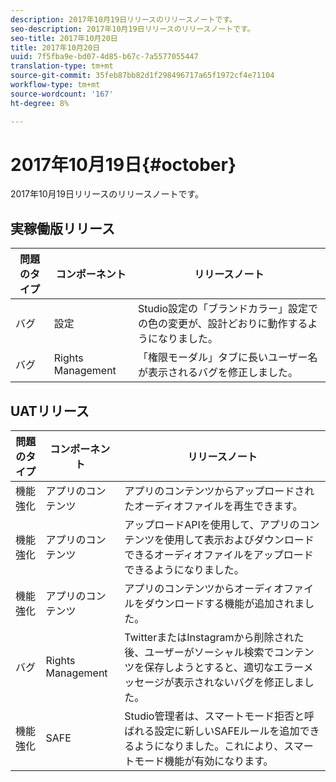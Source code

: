 ```yaml
---
description: 2017年10月19日リリースのリリースノートです。
seo-description: 2017年10月19日リリースのリリースノートです。
seo-title: 2017年10月20日
title: 2017年10月20日
uuid: 7f5fba9e-bd07-4d85-b67c-7a5577055447
translation-type: tm+mt
source-git-commit: 35feb87bb82d1f298496717a65f1972cf4e71104
workflow-type: tm+mt
source-wordcount: '167'
ht-degree: 8%

---
```



# 2017年10月19日{#october}

2017年10月19日リリースのリリースノートです。

## 実稼働版リリース

| **問題のタイプ** | **コンポーネント** | **リリースノート** |
|---|---|---|
| バグ | 設定 | Studio設定の「ブランドカラー」設定での色の変更が、設計どおりに動作するようになりました。 |
| バグ | Rights Management | 「権限モーダル」タブに長いユーザー名が表示されるバグを修正しました。 |

## UATリリース

| **問題のタイプ** | **コンポーネント** | **リリースノート** |
|---|---|---|
| 機能強化 | アプリのコンテンツ | アプリのコンテンツからアップロードされたオーディオファイルを再生できます。 |
| 機能強化 | アプリのコンテンツ | アップロードAPIを使用して、アプリのコンテンツを使用して表示およびダウンロードできるオーディオファイルをアップロードできるようになりました。 |
| 機能強化 | アプリのコンテンツ | アプリのコンテンツからオーディオファイルをダウンロードする機能が追加されました。 |
| バグ | Rights Management | TwitterまたはInstagramから削除された後、ユーザーがソーシャル検索でコンテンツを保存しようとすると、適切なエラーメッセージが表示されないバグを修正しました。 |
| 機能強化 | SAFE | Studio管理者は、スマートモード拒否と呼ばれる設定に新しいSAFEルールを追加できるようになりました。これにより、スマートモード機能が有効になります。 |

